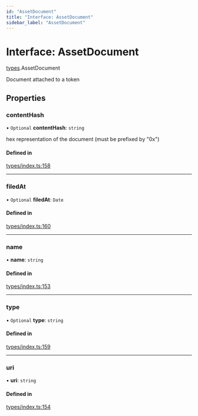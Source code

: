 ```yaml
---
id: "AssetDocument"
title: "Interface: AssetDocument"
sidebar_label: "AssetDocument"
---
```


# Interface: AssetDocument

[types](../../../modules/Types/Types.md).AssetDocument

Document attached to a token

## Properties

### contentHash

• `Optional` **contentHash**: `string`

hex representation of the document (must be prefixed by "0x")

#### Defined in

[types/index.ts:158](https://github.com/PolymeshAssociation/polymesh-sdk/blob/15be87e8/src/types/index.ts#L158)

___

### filedAt

• `Optional` **filedAt**: `Date`

#### Defined in

[types/index.ts:160](https://github.com/PolymeshAssociation/polymesh-sdk/blob/15be87e8/src/types/index.ts#L160)

___

### name

• **name**: `string`

#### Defined in

[types/index.ts:153](https://github.com/PolymeshAssociation/polymesh-sdk/blob/15be87e8/src/types/index.ts#L153)

___

### type

• `Optional` **type**: `string`

#### Defined in

[types/index.ts:159](https://github.com/PolymeshAssociation/polymesh-sdk/blob/15be87e8/src/types/index.ts#L159)

___

### uri

• **uri**: `string`

#### Defined in

[types/index.ts:154](https://github.com/PolymeshAssociation/polymesh-sdk/blob/15be87e8/src/types/index.ts#L154)
